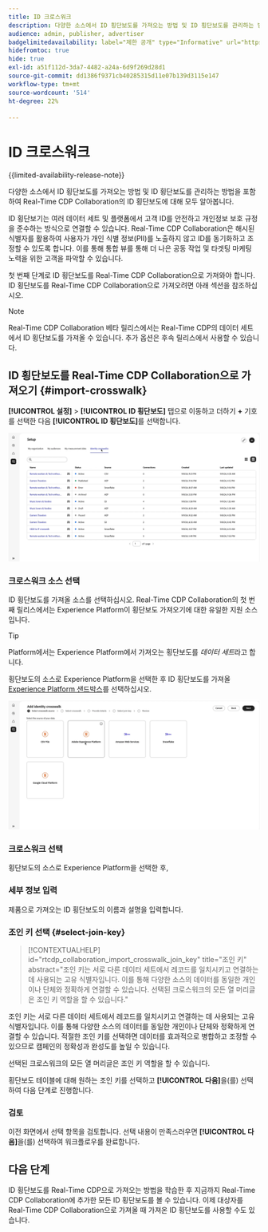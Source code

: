 ```yaml
---
title: ID 크로스워크
description: 다양한 소스에서 ID 횡단보도를 가져오는 방법 및 ID 횡단보도를 관리하는 방법을 포함하여 Real-Time CDP Collaboration의 ID 횡단보도에 대해 모두 알아봅니다
audience: admin, publisher, advertiser
badgelimitedavailability: label="제한 공개" type="Informative" url="https://helpx.adobe.com/legal/product-descriptions/real-time-customer-data-platform-collaboration.html newtab=true"
hidefromtoc: true
hide: true
exl-id: a51f112d-3da7-4482-a24a-6d9f269d28d1
source-git-commit: dd1386f9371cb40285315d11e07b139d3115e147
workflow-type: tm+mt
source-wordcount: '514'
ht-degree: 22%

---
```


# ID 크로스워크

{{limited-availability-release-note}}

다양한 소스에서 ID 횡단보도를 가져오는 방법 및 ID 횡단보도를 관리하는 방법을 포함하여 Real-Time CDP Collaboration의 ID 횡단보도에 대해 모두 알아봅니다.

ID 횡단보기는 여러 데이터 세트 및 플랫폼에서 고객 ID를 안전하고 개인정보 보호 규정을 준수하는 방식으로 연결할 수 있습니다. Real-Time CDP Collaboration은 해시된 식별자를 활용하여 사용자가 개인 식별 정보(PII)를 노출하지 않고 ID를 동기화하고 조정할 수 있도록 합니다. 이를 통해 통합 뷰를 통해 더 나은 공동 작업 및 타겟팅 마케팅 노력을 위한 고객을 파악할 수 있습니다.

<!--
In Real-Time CDP Collaboration, use identity crosswalks alongside your audiences by [TODO] insert material here. 
-->


첫 번째 단계로 ID 횡단보도를 Real-Time CDP Collaboration으로 가져와야 합니다. ID 횡단보도를 Real-Time CDP Collaboration으로 가져오려면 아래 섹션을 참조하십시오.

>[!NOTE]
>
>Real-Time CDP Collaboration 베타 릴리스에서는 Real-Time CDP의 데이터 세트에서 ID 횡단보도를 가져올 수 있습니다. 추가 옵션은 후속 릴리스에서 사용할 수 있습니다.

## ID 횡단보도를 Real-Time CDP Collaboration으로 가져오기 {#import-crosswalk}

**[!UICONTROL 설정]** > **[!UICONTROL ID 횡단보도]** 탭으로 이동하고 더하기 **+** 기호를 선택한 다음 **[!UICONTROL ID 횡단보도]**&#x200B;를 선택합니다.

![ID 횡단보도를 추가하기 위해 화면으로 이동하는 방법에 대한 기록](/help/assets/setup/identity-crosswalks/import-identity-crosswalk.gif)

### 크로스워크 소스 선택

ID 횡단보도를 가져올 소스를 선택하십시오. Real-Time CDP Collaboration의 첫 번째 릴리스에서는 Experience Platform이 횡단보도 가져오기에 대한 유일한 지원 소스입니다.

>[!TIP]
>
>Platform에서는 Experience Platform에서 가져오는 횡단보도를 *데이터 세트*&#x200B;라고 합니다.

횡단보도의 소스로 Experience Platform을 선택한 후 ID 횡단보도를 가져올 [Experience Platform 샌드박스](https://experienceleague.adobe.com/ko/docs/experience-platform/sandbox/home)를 선택하십시오.

![횡단보도 원본을 선택하는 방법에 대한 기록](/help/assets/setup/identity-crosswalks/select-crosswalk-source.gif)

### 크로스워크 선택

횡단보도의 소스로 Experience Platform을 선택한 후,

### 세부 정보 입력

제품으로 가져오는 ID 횡단보도의 이름과 설명을 입력합니다.

### 조인 키 선택 {#select-join-key}

>[!CONTEXTUALHELP]
>id="rtcdp_collaboration_import_crosswalk_join_key"
>title="조인 키"
>abstract="조인 키는 서로 다른 데이터 세트에서 레코드를 일치시키고 연결하는 데 사용되는 고유 식별자입니다. 이를 통해 다양한 소스의 데이터를 동일한 개인이나 단체와 정확하게 연결할 수 있습니다. 선택된 크로스워크의 모든 열 머리글은 조인 키 역할을 할 수 있습니다."

조인 키는 서로 다른 데이터 세트에서 레코드를 일치시키고 연결하는 데 사용되는 고유 식별자입니다. 이를 통해 다양한 소스의 데이터를 동일한 개인이나 단체와 정확하게 연결할 수 있습니다. 적절한 조인 키를 선택하면 데이터를 효과적으로 병합하고 조정할 수 있으므로 캠페인의 정확성과 완성도를 높일 수 있습니다.

선택된 크로스워크의 모든 열 머리글은 조인 키 역할을 할 수 있습니다.

횡단보도 테이블에 대해 원하는 조인 키를 선택하고 **[!UICONTROL 다음]**&#x200B;을(를) 선택하여 다음 단계로 진행합니다.

### 검토

이전 화면에서 선택 항목을 검토합니다. 선택 내용이 만족스러우면 **[!UICONTROL 다음]**&#x200B;을(를) 선택하여 워크플로우를 완료합니다.

## 다음 단계

ID 횡단보도를 Real-Time CDP으로 가져오는 방법을 학습한 후 지금까지 Real-Time CDP Collaboration에 추가한 모든 ID 횡단보도를 볼 수 있습니다. 이제 대상자를 Real-Time CDP Collaboration으로 가져올 때 가져온 ID 횡단보도를 사용할 수도 있습니다.
